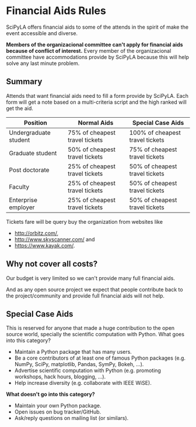 # Financial Aids Rules

SciPyLA offers financial aids to some of the attends
in the spirit of make the event accessible and diverse.

**Members of the organizacional committee can't apply for financial aids
because of conflict of interest.**
Every member of the organizacional committee have accommodations
provide by SciPyLA because this will help solve any last minute problem.

## Summary

Attends that want financial aids need to fill a form provide by SciPyLA.
Each form will get a note based on a multi-criteria script
and the high ranked will get the aid.

| Position              | Normal Aids                    | Special Case Aids |
| --------------------- | ------------------------------ | ------------------------------- |
| Undergraduate student | 75% of cheapest travel tickets | 100% of cheapest travel tickets |
| Graduate student      | 50% of cheapest travel tickets | 75%  of cheapest travel tickets |
| Post doctorate        | 25% of cheapest travel tickets | 50%  of cheapest travel tickets |
| Faculty               | 25% of cheapest travel tickets | 50%  of cheapest travel tickets |
| Enterprise employer   | 25% of cheapest travel tickets | 50%  of cheapest travel tickets |

Tickets fare will be query buy the organization from websites like

-   http://orbitz.com/,
-   http://www.skyscanner.com/ and
-   https://www.kayak.com/.

## Why not cover all costs?

Our budget is very limited
so we can't provide many full financial aids.

And as any open source project we expect
that people contribute back to the project/community
and provide full financial aids will not help.

## Special Case Aids

This is reserved for anyone that made a huge contribution to the open source world,
specially the scientific computation with Python.
What goes into this category?

-   Maintain a Python package that has many users.
-   Be a core contributors of at least one of famous Python packages
    (e.g.  NumPy, SciPy, matplotlib, Pandas, SymPy, Bokeh, ...).
-   Advertise scientific computation with Python
    (e.g. promoting workshops, hack hours, blogging, ...).
-   Help increase diversity
    (e.g. collaborate with IEEE WiSE).

**What doesn't go into this category?**

-   Maintain your own Python package.
-   Open issues on bug tracker/GitHub.
-   Ask/reply questions on mailing list (or similars).
